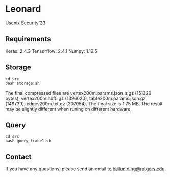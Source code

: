 # Leonard
Usenix Security'23

## Requirements
Keras: 2.4.3
Tensorflow: 2.4.1
Numpy: 1.19.5


## Storage

```shell
cd src
bash storage.sh
```

The final compressed files are vertex200m.params.json_s.gz (151320 bytes), vertex200m.hdf5.gz (1326020), table200m.params.json.gz (149739), edges200m.txt.gz (207054). The final size is 1.75 MB. The result may be slightly different when runing on different hardware.

## Query

```shell
cd src
bash query_trace1.sh
```

## Contact

If you have any questions, please send an email to hailun.ding@rutgers.edu
